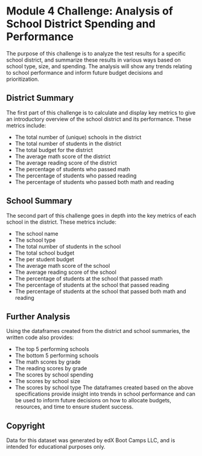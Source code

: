 # Module 4 Challenge: Analysis of School District Spending and Performance
The purpose of this challenge is to analyze the test results for a specific school district, and summarize these results in various ways based on school type, size, and spending. The analysis will show any trends relating to school performance and inform future budget decisions and prioritization. 

## District Summary
The first part of this challenge is to calculate and display key metrics to give an introductory overview of the school district and its performance. These metrics include:
* The total number of (unique) schools in the district
* The total number of students in the district
* The total budget for the district
* The average math score of the district
* The average reading score of the district
* The percentage of students who passed math
* The percentage of students who passed reading
* The percentage of students who passed both math and reading

## School Summary
The second part of this challenge goes in depth into the key metrics of each school in the district. These metrics include:
* The school name
* The school type
* The total number of students in the school
* The total school budget
* The per student budget
* The average math score of the school
* The average reading score of the school
* The percentage of students at the school that passed math
* The percentage of students at the school that passed reading
* The percentage of students at the school that passed both math and reading

## Further Analysis
Using the dataframes created from the district and school summaries, the written code also provides:
* The top 5 performing schools
* The bottom 5 performing schools
* The math scores by grade
* The reading scores by grade
* The scores by school spending
* The scores by school size
* The scores by school type
The dataframes created based on the above specifications provide insight into trends in school performance and can be used to inform future decisions on how to allocate budgets, resources, and time to ensure student success.

## Copyright
Data for this dataset was generated by edX Boot Camps LLC, and is intended for educational purposes only.
